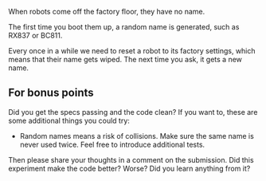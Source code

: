 When robots come off the factory floor, they have no name.

The first time you boot them up, a random name is generated, such as RX837 or BC811.

Every once in a while we need to reset a robot to its factory settings, which means that their name gets wiped. The next time you ask, it gets a new name.


## For bonus points

Did you get the specs passing and the code clean? If you want to, these are some additional things you could try:

* Random names means a risk of collisions. Make sure the same name is never used twice. Feel free to introduce additional tests.

Then please share your thoughts in a comment on the submission. Did this experiment make the code better? Worse? Did you learn anything from it?
